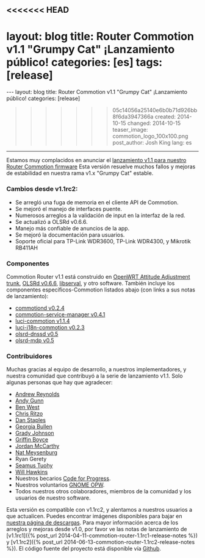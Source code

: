 <<<<<<< HEAD
---
layout: blog
title: Router Commotion v1.1 "Grumpy Cat" ¡Lanzamiento público!
categories: [es]
tags: [release]
=======
﻿---
layout: blog
title: Router Commotion v1.1 "Grumpy Cat" ¡Lanzamiento público!
categories: [release]
>>>>>>> 05c14056a25140e6b0b71d926bb8f6da3947366a
created: 2014-10-15
changed: 2014-10-15
teaser_image: commotion_logo_100x100.png
post_author: Josh King
lang: es
---
Estamos muy complacidos en anunciar el [lanzamiento v1.1 para nuestro Router Commotion firmware](/download/routers) Esta versión resuelve muchos fallos y mejoras de estabilidad en nuestra rama v1.x "Grumpy Cat" estable.<!--more-->

### Cambios desde v1.1rc2:
* Se arregló una fuga de memoria en el cliente API de Commotion.
* Se mejoró el manejo de interfaces puente.
* Numerosos arreglos a la validación de input en la interfaz de la red.
* Se actualizó a OLSRd v0.6.6.
* Manejo más confiable de anuncios de la app.
* Se mejoró la documentación para usuarios.
* Soporte oficial para TP-Link WDR3600, TP-Link WDR4300, y Mikrotik RB411AH

### Componentes
Commotion Router v1.1 está construido en [OpenWRT Attitude Adjustment trunk](http://openwrt.org), [OLSRd v0.6.6](http://olsr.org), [libserval](http://servalproject.org), y otro software. También incluye los componentes específicos-Commotion listados abajo (con links a sus notas de lanzamiento):

* [commotiond v0.2.4](https://github.com/opentechinstitute/commotiond/releases/tag/0.2.4)
* [commotion-service-manager v0.4.1](https://github.com/opentechinstitute/commotion-service-manager/releases/tag/0.4.1)
* [luci-commotion v1.1.4](https://github.com/opentechinstitute/luci-commotion/releases/tag/1.1.4)
* [luci-i18n-commotion v0.2.3](https://github.com/opentechinstitute/luci-i18n-commotion/releases/tag/0.2.3)
* [olsrd-dnssd v0.5](https://github.com/opentechinstitute/olsrd/releases/tag/commotion-0.5)
* [olsrd-mdp v0.5](https://github.com/opentechinstitute/olsrd/releases/tag/commotion-0.5)

### Contribuidores
Muchas gracias al equipo de desarrollo, a nuestros implementadores, y nuestra comunidad que contribuyó a la serie de lanzamiento v1.1. Solo algunas personas que hay que agradecer:

* [Andrew Reynolds](https://github.com/areynold)
* [Andy Gunn](https://github.com/andygunn)
* [Ben West](https://github.com/westbywest)
* [Chris Ritzo](https://github.com/critzo)
* [Dan Staples](https://github.com/dismantl)
* [Georgia Bullen](https://github.com/georgiamoon)
* [Grady Johnson](https://github.com/gradyoti)
* [Griffin Boyce](https://github.com/glamrock)
* [Jordan McCarthy](https://github.com/technosopher)
* [Nat Meysenburg](https://github.com/natmey)
* Ryan Gerety
* [Seamus Tuohy](https://github.com/elationfoundation)
* [Will Hawkins](https://github.com/hawkinswnaf)
* Nuestros becarios [Code for Progress](http://codeforprogress.org).
* Nuestros voluntarios [GNOME OPW](https://wiki.gnome.org/OutreachProgramForWomen).
* Todos nuestros otros colaboradores, miembros de la comunidad y los usuarios de nuestro software.

Esta versión es compatible con v1.1rc2, y alentamos a nuestros usuarios a que actualicen. Puedes encontrar imágenes disponibles para bajar en [nuestra página de descargas](/download/routers). Para mayor información acerca de los arreglos y mejoras desde v1.0, por favor ve las notas de lanzamiento de [v1.1rc1]({% post_url 2014-04-11-commotion-router-1.1rc1-release-notes %}) y [v1.1rc2]({% post_url 2014-06-13-commotion-router-1.1rc2-release-notes %}). El código fuente del proyecto está disponible vía [Github](https://github.com/opentechinstitute).

